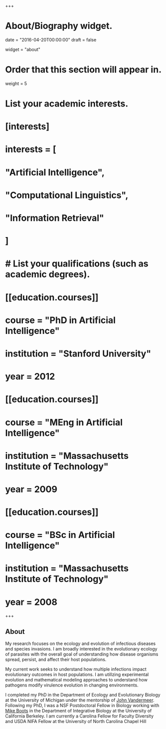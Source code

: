 +++
# About/Biography widget.

date = "2016-04-20T00:00:00"
draft = false

widget = "about"

# Order that this section will appear in.
weight = 5

# List your academic interests.
# [interests]
#   interests = [
#     "Artificial Intelligence",
#     "Computational Linguistics",
#     "Information Retrieval"
#   ]

# # List your qualifications (such as academic degrees).
# [[education.courses]]
#   course = "PhD in Artificial Intelligence"
#   institution = "Stanford University"
#   year = 2012
# 
# [[education.courses]]
#   course = "MEng in Artificial Intelligence"
#   institution = "Massachusetts Institute of Technology"
#   year = 2009
# 
# [[education.courses]]
#   course = "BSc in Artificial Intelligence"
#   institution = "Massachusetts Institute of Technology"
#   year = 2008
 
+++

## About



My research focuses on the ecology and evolution of infectious diseases and species invasions. I am broadly interested in the evolutionary ecology of parasites with the overall goal of understanding how disease organisms spread, persist, and affect their host populations. 

My current work seeks to understand how multiple infections impact evolutionary outcomes in host populations. I am utillzing experimental evolution and mathematical modeling approaches to understand how pathogens modify virulence evolution in changing environments.

I completed my PhD in the Department of Ecology and Evolutionary Biology at the University of Michigan under the mentorship of [John Vandermeer](https://lsa.umich.edu/eeb/people/faculty/jvander.html). Following my PhD, I was a NSF Postdoctoral Fellow in Biology working with [Mike Boots](https://ib.berkeley.edu/people/faculty/bootsm) in the Department of Integrative Biology at the University of California Berkeley. I am currently a Carolina Fellow for Faculty Diversity and USDA NIFA Fellow at the University of North Carolina Chapel Hill